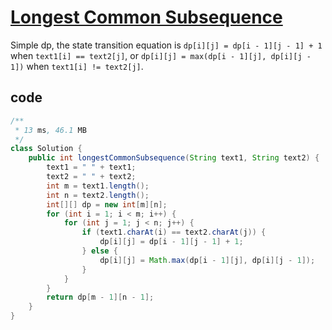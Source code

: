 # [Longest Common Subsequence](https://leetcode.com/problems/longest-common-subsequence/)

Simple dp, the state transition equation is `dp[i][j] = dp[i - 1][j - 1] + 1` when `text1[i] == text2[j]`, or `dp[i][j] = max(dp[i - 1][j], dp[i][j - 1])` when `text1[i] != text2[j]`.

## code

```java
/**
 * 13 ms, 46.1 MB
 */
class Solution {
    public int longestCommonSubsequence(String text1, String text2) {
        text1 = " " + text1;
        text2 = " " + text2;
        int m = text1.length();
        int n = text2.length();
        int[][] dp = new int[m][n];
        for (int i = 1; i < m; i++) {
            for (int j = 1; j < n; j++) {
                if (text1.charAt(i) == text2.charAt(j)) {
                    dp[i][j] = dp[i - 1][j - 1] + 1;
                } else {
                    dp[i][j] = Math.max(dp[i - 1][j], dp[i][j - 1]);
                }
            }
        }
        return dp[m - 1][n - 1];
    }
}
```

